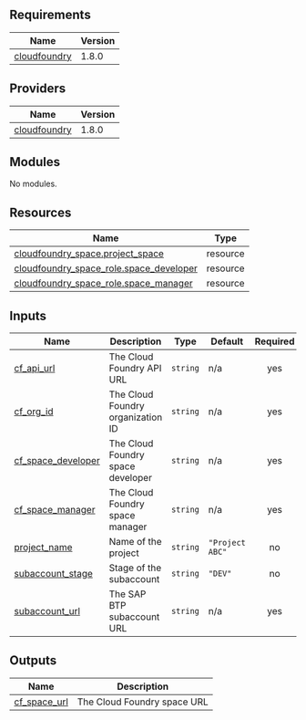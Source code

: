 <!-- BEGIN_TF_DOCS -->
## Requirements

| Name | Version |
|------|---------|
| <a name="requirement_cloudfoundry"></a> [cloudfoundry](#requirement\_cloudfoundry) | 1.8.0 |

## Providers

| Name | Version |
|------|---------|
| <a name="provider_cloudfoundry"></a> [cloudfoundry](#provider\_cloudfoundry) | 1.8.0 |

## Modules

No modules.

## Resources

| Name | Type |
|------|------|
| [cloudfoundry_space.project_space](https://registry.terraform.io/providers/cloudfoundry/cloudfoundry/1.8.0/docs/resources/space) | resource |
| [cloudfoundry_space_role.space_developer](https://registry.terraform.io/providers/cloudfoundry/cloudfoundry/1.8.0/docs/resources/space_role) | resource |
| [cloudfoundry_space_role.space_manager](https://registry.terraform.io/providers/cloudfoundry/cloudfoundry/1.8.0/docs/resources/space_role) | resource |

## Inputs

| Name | Description | Type | Default | Required |
|------|-------------|------|---------|:--------:|
| <a name="input_cf_api_url"></a> [cf\_api\_url](#input\_cf\_api\_url) | The Cloud Foundry API URL | `string` | n/a | yes |
| <a name="input_cf_org_id"></a> [cf\_org\_id](#input\_cf\_org\_id) | The Cloud Foundry organization ID | `string` | n/a | yes |
| <a name="input_cf_space_developer"></a> [cf\_space\_developer](#input\_cf\_space\_developer) | The Cloud Foundry space developer | `string` | n/a | yes |
| <a name="input_cf_space_manager"></a> [cf\_space\_manager](#input\_cf\_space\_manager) | The Cloud Foundry space manager | `string` | n/a | yes |
| <a name="input_project_name"></a> [project\_name](#input\_project\_name) | Name of the project | `string` | `"Project ABC"` | no |
| <a name="input_subaccount_stage"></a> [subaccount\_stage](#input\_subaccount\_stage) | Stage of the subaccount | `string` | `"DEV"` | no |
| <a name="input_subaccount_url"></a> [subaccount\_url](#input\_subaccount\_url) | The SAP BTP subaccount URL | `string` | n/a | yes |

## Outputs

| Name | Description |
|------|-------------|
| <a name="output_cf_space_url"></a> [cf\_space\_url](#output\_cf\_space\_url) | The Cloud Foundry space URL |
<!-- END_TF_DOCS -->
